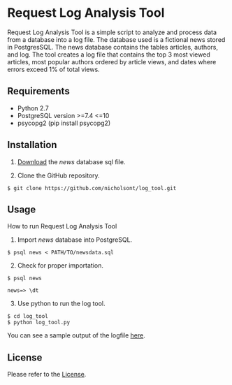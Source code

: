 # Request Log Analysis Tool

Request Log Analysis Tool is a simple script to analyze and process data from a database into a log file. The database
used is a fictional news stored in PostgresSQL. The news database contains the tables articles, authors, and log. The
tool creates a log file that contains the top 3 most viewed articles, most popular authors ordered by article views, and
 dates where errors exceed 1% of total views.

## Requirements

* Python 2.7
* PostgreSQL version >=7.4 <=10
* psycopg2 (pip install psycopg2)

## Installation
1. [Download](https://d17h27t6h515a5.cloudfront.net/topher/2016/August/57b5f748_newsdata/newsdata.zip) the *news*
database sql file.

2. Clone the GitHub repository.
  ```
  $ git clone https://github.com/nicholsont/log_tool.git
  ```

## Usage
How to run Request Log Analysis Tool

1. Import *news* database into PostgreSQL.
  ```
  $ psql news < PATH/TO/newsdata.sql
  ```
2. Check for proper importation.
  ```
  $ psql news

  news=> \dt
  ```
3. Use python to run the log tool.
  ```
  $ cd log_tool
  $ python log_tool.py
  ```
You can see a sample output of the logfile [here](request_log.txt).

## License
Please refer to the [License](LICENSE.md).
